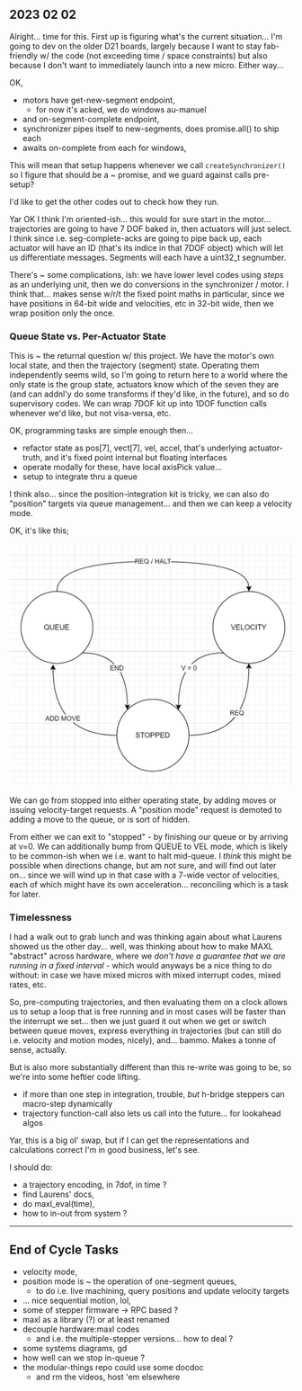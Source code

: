 ## 2023 02 02

Alright... time for this. First up is figuring what's the current situation... I'm going to dev on the older D21 boards, largely because I want to stay fab-friendly w/ the code (not exceeding time / space constraints) but also because I don't want to immediately launch into a new micro. Either way... 

OK,

- motors have get-new-segment endpoint, 
  - for now it's acked, we do windows au-manuel 
- and on-segment-complete endpoint,
- synchronizer pipes itself to new-segments, does promise.all() to ship each 
- awaits on-complete from each for windows, 

This will mean that setup happens whenever we call `createSynchronizer()` so I figure that should be a ~ promise, and we guard against calls pre-setup? 

I'd like to get the other codes out to check how they run. 

Yar OK I think I'm oriented-ish... this would for sure start in the motor... trajectories are going to have 7 DOF baked in, then actuators will just select. I think since i.e. seg-complete-acks are going to pipe back up, each actuator will have an ID (that's its indice in that 7DOF object) which will let us differentiate messages. Segments will each have a uint32_t segnumber. 

There's ~ some complications, ish: we have lower level codes using *steps* as an underlying unit, then we do conversions in the synchronizer / motor. I think that... makes sense w/r/t the fixed point maths in particular, since we have positions in 64-bit wide and velocities, etc in 32-bit wide, then we wrap position only the once. 

### Queue State vs. Per-Actuator State

This is ~ the returnal question w/ this project. We have the motor's own local state, and then the trajectory (segment) state. Operating them independently seems wild, so I'm going to return here to a world where the only state is the group state, actuators know which of the seven they are (and can addnl'y do some transforms if they'd like, in the future), and so do supervisory codes. We can wrap 7DOF kit up into 1DOF function calls whenever we'd like, but not visa-versa, etc. 

OK, programming tasks are simple enough then... 

- refactor state as pos[7], vect[7], vel, accel, that's underlying actuator-truth, and it's fixed point internal but floating interfaces
- operate modally for these, have local axisPick value... 
- setup to integrate thru a queue

I think also... since the position-integration kit is tricky, we can also do "position" targets via queue management... and then we can keep a velocity mode.

OK, it's like this;

![sm](drawings/2023-02-02_maxl-statemachine-01.jpg)

We can go from stopped into either operating state, by adding moves or issuing velocity-target requests. A "position mode" request is demoted to adding a move to the queue, or is sort of hidden.

From either we can exit to "stopped" - by finishing our queue or by arriving at v=0. We can additionally bump from QUEUE to VEL mode, which is likely to be common-ish when we i.e. want to halt mid-queue. I *think* this might be possible when directions change, but am not sure, and will find out later on... since we will wind up in that case with a 7-wide vector of velocities, each of which might have its own acceleration... reconciling which is a task for later. 

### Timelessness

I had a walk out to grab lunch and was thinking again about what Laurens showed us the other day... well, was thinking about how to make MAXL "abstract" across hardware, where we *don't have a guarantee that we are running in a fixed interval* - which would anyways be a nice thing to do without: in case we have mixed micros with mixed interrupt codes, mixed rates, etc. 

So, pre-computing trajectories, and then evaluating them on a clock allows us to setup a loop that is free running and in most cases will be faster than the interrupt we set... then we just guard it out when we get or switch between queue moves, express everything in trajectories (but can still do i.e. velocity and motion modes, nicely), and... bammo. Makes a tonne of sense, actually. 

But is also more substantially different than this re-write was going to be, so we're into some heftier code lifting. 

- if more than one step in integration, trouble, *but* h-bridge steppers can macro-step dynamically 
- trajectory function-call also lets us call into the future... for lookahead algos 

Yar, this is a big ol' swap, but if I can get the representations and calculations correct I'm in good business, let's see. 

I should do:

- a trajectory encoding, in 7dof, in time ? 
- find Laurens' docs, 
- do maxl_eval(time), 
- how to in-out from system ? 

---

## End of Cycle Tasks

- velocity mode, 
- position mode is ~ the operation of one-segment queues, 
  - to do i.e. live machining, query positions and update velocity targets 
- ... nice sequential motion, lol, 
- some of stepper firmware -> RPC based ?
- maxl as a library (?) or at least renamed 
- decouple hardware:maxl codes 
  - and i.e. the multiple-stepper versions... how to deal ? 
- some systems diagrams, gd 
- how well can we stop in-queue ? 
- the modular-things repo could use some docdoc
  - and rm the videos, host 'em elsewhere 